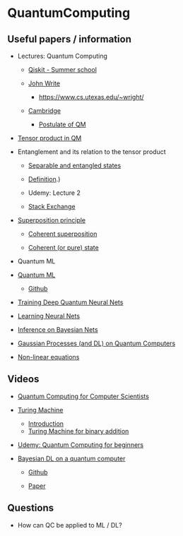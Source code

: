 # QuantumComputing

## Useful papers / information

* Lectures: Quantum Computing

    * [Qiskit - Summer school](https://www.youtube.com/playlist?list=PLOFEBzvs-VvrXTMy5Y2IqmSaUjfnhvBHR)

    * [John Write](https://www.cs.cmu.edu/~odonnell/quantum15/)

        * https://www.cs.utexas.edu/~wright/

    * [Cambridge](https://www.cl.cam.ac.uk/teaching/1617/QuantComp/)

        * [Postulate of QM](https://www.cl.cam.ac.uk/teaching/1617/QuantComp/slides3.pdf)

* [Tensor product in QM](https://www.quora.com/?activity_story=23704333)

* Entanglement and its relation to the tensor product

    * [Separable and entangled states](https://www.quantiki.org/wiki/separable-and-entangled-states)

    * [Definition](https://www.quantiki.org/wiki/entanglement#:~:text=If%20a%20state%20is%20inseparable,%E2%8A%97%7C1%E2%9F%A9B).)
    
    * Udemy: Lecture 2

    * [Stack Exchange](https://quantumcomputing.stackexchange.com/questions/5409/composing-the-cnot-gate-as-a-tensor-product-of-two-level-matrices)


* [Superposition principle](https://link.springer.com/content/pdf/10.1007%2F978-3-540-70626-7_218.pdf)
    * [Coherent superposition](https://physics.stackexchange.com/questions/264392/what-does-coherent-superposition-mean#:~:text=Now%2C%20a%20coherent%20superposition%20is,also%20present%20in%20the%20superposition.&text=This%20means%20they%20form%20a%20coherent%20superposition.)

    * [Coherent (or pure) state](https://physics.stackexchange.com/questions/77495/what-is-coherence-in-quantum-mechanics)


* Quantum ML

* [Quantum ML](https://www.youtube.com/watch?v=DmzWsvb-Un4)
    
    * [Github](https://github.com/llSourcell/quantum_machine_learning)

* [Training Deep Quantum Neural Nets](https://www.nature.com/articles/s41467-020-14454-2.pdf    )

* [Learning Neural Nets](https://towardsdatascience.com/quantum-machine-learning-learning-on-neural-networks-fdc03681aed3)

* [Inference on Bayesian Nets](https://medium.com/analytics-vidhya/quantum-machine-learning-inference-on-bayesian-networks-351f242816e8)

* [Gaussian Processes (and DL) on Quantum Computers](https://www.youtube.com/watch?v=7CKqbIoxYGA)

* [Non-linear equations](https://www.quantamagazine.org/new-quantum-algorithms-finally-crack-nonlinear-equations-20210105/)

## Videos

* [Quantum Computing for Computer Scientists](https://www.youtube.com/watch?v=F_Riqjdh2oM)

* [Turing Machine](https://www.youtube.com/watch?v=DILF8usqp7M)

    * [Introduction](https://www.youtube.com/watch?v=PvLaPKPzq2I)
    * [Turing Machine for binary addition](https://www.geeksforgeeks.org/turing-machine-addition/)

* [Udemy: Quantum Computing for beginners](https://www.udemy.com/course/qc101-introduction-to-quantum-computing-quantum-physics-for-beginners/)

* [Bayesian DL on a quantum computer](https://www.youtube.com/watch?v=7CKqbIoxYGA)

    * [Github](https://gitlab.com/apozas/bayesian-dl-quantum/)

    * [Paper](https://arxiv.org/abs/1806.11463)


## Questions

* How can QC be applied to ML / DL?